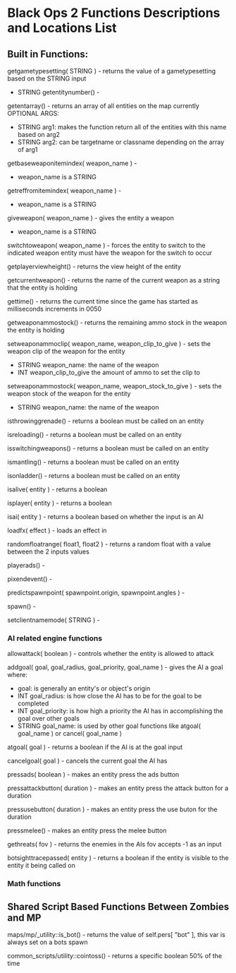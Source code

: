 # Black Ops 2 Functions Descriptions and Locations List

## Built in Functions:

getgametypesetting( STRING ) - returns the value of a gametypesetting based on the STRING input
- STRING 
getentitynumber() -

getentarray() - returns an array of all entities on the map currently OPTIONAL ARGS:
- STRING arg1: makes the function return all of the entities with this name based on arg2
- STRING arg2: can be targetname or classname depending on the array of arg1

getbaseweaponitemindex( weapon_name ) - 
- weapon_name is a STRING

getreffromitemindex( weapon_name ) -
- weapon_name is a STRING

giveweapon( weapon_name ) - gives the entity a weapon
- weapon_name is a STRING

switchtoweapon( weapon_name ) - forces the entity to switch to the indicated weapon entity must have the weapon for the switch to occur

getplayerviewheight() - returns the view height of the entity

getcurrentweapon() - returns the name of the current weapon as a string that the entity is holding

gettime() - returns the current time since the game has started as milliseconds increments in 0050

getweaponammostock() - returns the remaining ammo stock in the weapon the entity is holding

setweaponammoclip( weapon_name, weapon_clip_to_give ) - sets the weapon clip of the weapon for the entity
- STRING weapon_name: the name of the weapon
- INT weapon_clip_to_give the amount of ammo to set the clip to

setweaponammostock( weapon_name, weapon_stock_to_give ) - sets the weapon stock of the weapon for the entity
- STRING weapon_name: the name of the weapon 

isthrowinggrenade() - returns a boolean must be called on an entity

isreloading() - returns a boolean must be called on an entity

isswitchingweapons() - returns a boolean must be called on an entity

ismantling() - returns a boolean must be called on an entity

isonladder() - returns a boolean must be called on an entity

isalive( entity ) - returns a boolean

isplayer( entity ) - returns a boolean

isai( entity ) - returns a boolean based on whether the input is an AI

loadfx( effect ) - loads an effect in

randomfloatrange( float1, float2 ) - returns a random float with a value between the 2 inputs values

playerads() - 

pixendevent() -

predictspawnpoint( spawnpoint.origin, spawnpoint.angles ) -

spawn() -

setclientnamemode( STRING ) -

### AI related engine functions

allowattack( boolean ) - controls whether the entity is allowed to attack

addgoal( goal, goal_radius, goal_priority, goal_name ) - gives the AI a goal where:
- goal: is generally an entity's or object's origin
- INT goal_radius: is how close the AI has to be for the goal to be completed
- INT goal_priority: is how high a priority the AI has in accomplishing the goal over other goals
- STRING goal_name: is used by other goal functions like atgoal( goal_name )  or cancel( goal_name )

atgoal( goal ) - returns a boolean if the AI is at the goal input

cancelgoal( goal ) - cancels the current goal the AI has

pressads( boolean ) - makes an entity press the ads button

pressattackbutton( duration ) - makes an entity press the attack button for a duration

pressusebutton( duration ) - makes an entity press the use buton for the duration

pressmelee() - makes an entity press the melee button

gethreats( fov ) - returns the enemies in the AIs fov accepts -1 as an input

botsighttracepassed( entity ) - returns a boolean if the entity is visible to the entity it being called on

### Math functions


## Shared Script Based Functions Between Zombies and MP

maps/mp/_utility::is_bot() - returns the value of self.pers[ "bot" ], this var is always set on a bots spawn

common_scripts/utility::cointoss() - returns a specific boolean 50% of the time